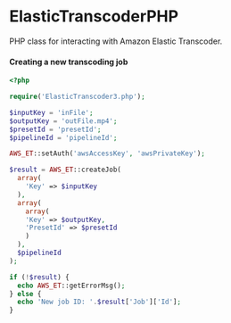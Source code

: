 ElasticTranscoderPHP
====================

PHP class for interacting with Amazon Elastic Transcoder.

#### Creating a new transcoding job ###

```php
<?php

require('ElasticTranscoder3.php');

$inputKey = 'inFile';
$outputKey = 'outFile.mp4';
$presetId = 'presetId';
$pipelineId = 'pipelineId';

AWS_ET::setAuth('awsAccessKey', 'awsPrivateKey');

$result = AWS_ET::createJob(
  array(
    'Key' => $inputKey
  ),
  array(
    array(
    'Key' => $outputKey,
    'PresetId' => $presetId
    )
  ),
  $pipelineId
);

if (!$result) {
  echo AWS_ET::getErrorMsg();
} else {
  echo 'New job ID: '.$result['Job']['Id'];
}

```